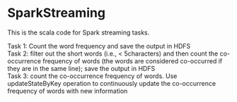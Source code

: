 # SparkStreaming
This is the scala code for Spark streaming tasks.<br>

Task 1: Count the word frequency and save the output in HDFS<br>
Task 2: filter out the short words (i.e., < 5characters) and then count the co-occurrence frequency of words (the words are considered co-occurred if they are in the same line); save the output in HDFS<br>
Task 3: count the co-occurrence frequency of words. Use updateStateByKey operation to continuously update the co-occurrence frequency of words with new information<br>
